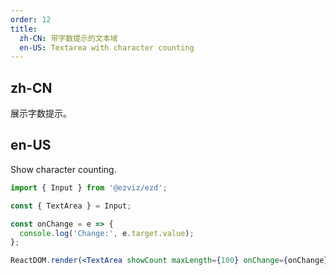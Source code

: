 ```yaml
---
order: 12
title:
  zh-CN: 带字数提示的文本域
  en-US: Textarea with character counting
---
```


## zh-CN

展示字数提示。

## en-US

Show character counting.

```jsx
import { Input } from '@ezviz/ezd';

const { TextArea } = Input;

const onChange = e => {
  console.log('Change:', e.target.value);
};

ReactDOM.render(<TextArea showCount maxLength={100} onChange={onChange} />, mountNode);
```
